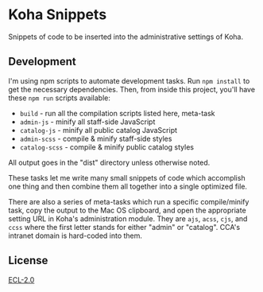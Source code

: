# Koha Snippets

Snippets of code to be inserted into the administrative settings of Koha.

## Development

I'm using npm scripts to automate development tasks. Run `npm install` to get the necessary dependencies. Then, from inside this project, you'll have these `npm run` scripts available:

- `build` - run all the compilation scripts listed here, meta-task
- `admin-js` - minify all staff-side JavaScript
- `catalog-js` - minify all public catalog JavaScript
- `admin-scss` - compile & minify staff-side styles
- `catalog-scss` - compile & minify public catalog styles

All output goes in the "dist" directory unless otherwise noted.

These tasks let me write many small snippets of code which accomplish one thing and then combine them all together into a single optimized file.

There are also a series of meta-tasks which run a specific compile/minify task, copy the output to the Mac OS clipboard, and open the appropriate setting URL in Koha's administration module. They are `ajs`, `acss`, `cjs`, and `ccss` where the first letter stands for either "admin" or "catalog". CCA's intranet domain is hard-coded into them.

## License

[ECL-2.0](https://opensource.org/licenses/ECL-2.0)
